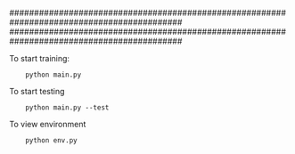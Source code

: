 ###########################################################################################
###########################################################################################

To start training:

        python main.py

To start testing

        python main.py --test

To view environment

        python env.py

